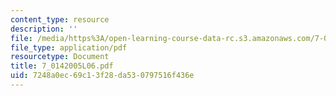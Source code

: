 ```yaml
---
content_type: resource
description: ''
file: /media/https%3A/open-learning-course-data-rc.s3.amazonaws.com/7-014-introductory-biology-spring-2005/7248a0ec69c13f28da530797516f436e_7_0142005L06.pdf
file_type: application/pdf
resourcetype: Document
title: 7_0142005L06.pdf
uid: 7248a0ec-69c1-3f28-da53-0797516f436e
---
```

